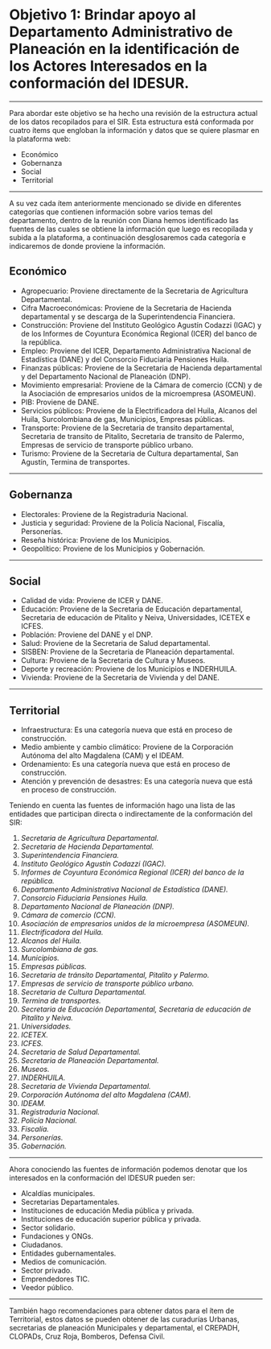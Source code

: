 Objetivo 1: Brindar apoyo al Departamento Administrativo de Planeación en la identificación de los Actores Interesados en la conformación del IDESUR.
===
***
Para abordar este objetivo se ha hecho una revisión de la estructura actual de los datos recopilados para el SIR.
Esta estructura está conformada por cuatro ítems que engloban la información y datos que se quiere plasmar en la plataforma web:
*	Económico
*	Gobernanza
*	Social
*	Territorial
***
A su vez cada ítem anteriormente mencionado se divide en diferentes categorías que contienen información sobre varios temas del departamento, dentro de la reunión con Diana hemos identificado las fuentes de las cuales se obtiene la información que luego es recopilada y subida a la plataforma, a continuación desglosaremos cada categoría  e indicaremos de donde proviene la información.

Económico
----
+	Agropecuario: Proviene directamente de la Secretaria de Agricultura Departamental.
+	Cifra Macroeconómicas: Proviene de la Secretaria de Hacienda departamental y se descarga de la Superintendencia Financiera.
+	Construcción: Proviene del Instituto Geológico Agustín Codazzi (IGAC) y de los Informes de Coyuntura Económica Regional (ICER) del banco de la república.
+	Empleo: Proviene del ICER, Departamento Administrativa Nacional de Estadística (DANE) y del Consorcio Fiduciaria Pensiones Huila.
+	Finanzas públicas: Proviene de la Secretaria de Hacienda departamental y del Departamento Nacional de Planeación (DNP).
+	Movimiento empresarial: Proviene de la Cámara de comercio (CCN) y de la Asociación de empresarios unidos de la microempresa (ASOMEUN).
+	PIB: Proviene de DANE.
+	Servicios públicos: Proviene de la Electrificadora del Huila, Alcanos del Huila, Surcolombiana de gas, Municipios, Empresas públicas.
+	Transporte: Proviene de la Secretaria de transito departamental, Secretaria de transito de Pitalito, Secretaria de transito de Palermo, Empresas de servicio de transporte público urbano.
+	Turismo: Proviene de la Secretaria de Cultura departamental, San Agustín, Termina de transportes.
***
Gobernanza
---
-	Electorales: Proviene de la Registraduria Nacional.
-	Justicia y seguridad: Proviene de la Policía Nacional, Fiscalía, Personerías.
-	Reseña histórica: Proviene de los Municipios.
-	Geopolítico: Proviene de  los Municipios y Gobernación.
***
Social
---
+	Calidad de vida: Proviene de ICER y DANE.
+	Educación: Proviene de la Secretaria de Educación departamental, Secretaria de educación de Pitalito y Neiva, Universidades, ICETEX e ICFES.
+	Población: Proviene del DANE y el DNP.
+	Salud: Proviene de la Secretaria de Salud departamental.
+	SISBEN: Proviene de la Secretaria de Planeación departamental.
+	Cultura: Proviene de la Secretaria de Cultura y Museos.
+	Deporte y recreación: Proviene de los Municipios e INDERHUILA.
+	Vivienda: Proviene de la Secretaria de Vivienda y del DANE.
***
Territorial
----
*	Infraestructura: Es una categoría nueva que está en proceso de construcción.
*	Medio ambiente y cambio climático: Proviene de la Corporación Autónoma del alto Magdalena (CAM) y el IDEAM.
*	Ordenamiento: Es una categoría nueva que está en proceso de construcción.
*	Atención y prevención de desastres: Es una categoría nueva que está en proceso de construcción.

Teniendo en cuenta las fuentes de información hago una lista de las entidades que participan directa o indirectamente de la conformación del SIR:

1.	*Secretaria de Agricultura Departamental.*
2.	*Secretaria de Hacienda Departamental.*
3.	*Superintendencia Financiera.*
4.	*Instituto Geológico Agustín Codazzi (IGAC).*
5.	*Informes de Coyuntura Económica Regional (ICER) del banco de la república.*
6.	*Departamento Administrativa Nacional de Estadística (DANE).*
7.	*Consorcio Fiduciaria Pensiones Huila.*
8.	*Departamento Nacional de Planeación (DNP).*
9.	*Cámara de comercio (CCN).*
10.	*Asociación de empresarios unidos de la microempresa (ASOMEUN).*
11.	*Electrificadora del Huila.*
12.	*Alcanos del Huila.*
13.	*Surcolombiana de gas.*
14.	*Municipios.*
15.	*Empresas públicas.*
16.	*Secretaria de tránsito Departamental, Pitalito y Palermo.*
17.	*Empresas de servicio de transporte público urbano.*
18.	*Secretaria de Cultura Departamental.*
19.	*Termina de transportes.*
20.	*Secretaria de Educación Departamental, Secretaria de educación de Pitalito y Neiva.*
21.	*Universidades.*
22.	*ICETEX.*
23.	*ICFES.*
24.	*Secretaria de Salud Departamental.*
25.	*Secretaria de Planeación Departamental.*
26.	*Museos.*
27.	*INDERHUILA.*
28.	*Secretaria de Vivienda Departamental.*
29.	*Corporación Autónoma del alto Magdalena (CAM).*
30.	*IDEAM.*
31.	*Registraduria Nacional.*
32.	*Policía Nacional.*
33.	*Fiscalía.*
34.	*Personerías.*
35.	*Gobernación.*
***
Ahora conociendo las fuentes de información podemos denotar que los interesados en la conformación del IDESUR pueden ser:

-	Alcaldías municipales.
-	Secretarias Departamentales.
-	Instituciones de educación Media pública y privada.
-	Instituciones de educación superior pública y privada.
-	Sector solidario.
-	Fundaciones y ONGs.
-	Ciudadanos.
-	Entidades gubernamentales.
-	Medios de comunicación.
-	Sector privado.
-	Emprendedores TIC.
-	Veedor público.
***
También hago recomendaciones para obtener datos para el ítem de Territorial, estos datos se pueden obtener de las curadurías Urbanas, secretarias de planeación Municipales y departamental, el CREPADH, CLOPADs, Cruz Roja, Bomberos, Defensa Civil.